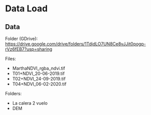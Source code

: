 # Data Load

## Data

Folder (GDrive): https://drive.google.com/drive/folders/1TdjdLO7UN8Ce8vJJit0pogp-rVz6fEB7?usp=sharing

Files:

- MarthaNDVI_rgba_ndvi.tif
- T01+NDVI_20-06-2019.tif
- T02+NDVI_24-09-2019.tif
- T04+NDVI_06-02-2020.tif

Folders:

- La calera 2 vuelo
- DEM
